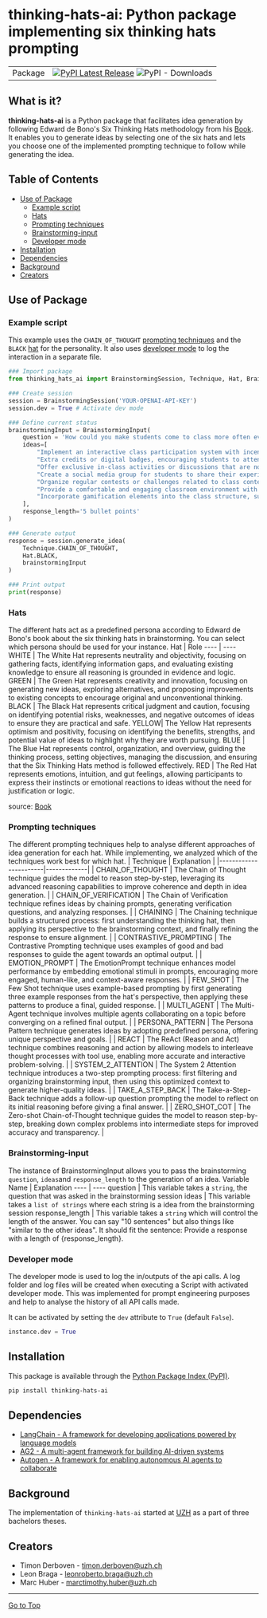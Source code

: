 # thinking-hats-ai: Python package implementing six thinking hats prompting

| | |
| --- | --- |
| Package | [![PyPI Latest Release](https://img.shields.io/pypi/v/thinking-hats-ai.svg)](https://pypi.org/project/thinking-hats-ai/) ![PyPI - Downloads](https://img.shields.io/pypi/dm/thinking-hats-ai)|


## What is it?
**thinking-hats-ai** is a Python package that facilitates idea generation by following Edward de Bono's Six Thinking Hats methodology from his [Book](https://swisscovery.slsp.ch/permalink/41SLSP_NETWORK/1ufb5t2/alma991081046019705501). It enables you to generate ideas by selecting one of the six hats and lets you choose one of the implemented prompting technique to follow while generating the idea.


## Table of Contents
- [Use of Package](#use-of-package)
    - [Example script](#example-script)
    - [Hats](#hats)
    - [Prompting techniques](#prompting-techniques)
    - [Brainstorming-input](#brainstorming-input)
    - [Developer mode](#developer-mode)
- [Installation](#installation)
- [Dependencies](#dependencies)
- [Background](#background)
- [Creators](#creators)


## Use of Package
### Example script
This example uses the `CHAIN_OF_THOUGHT` [prompting techniques](#prompting-techniques) and the `BLACK` [hat](#hats) for the personality. It also uses [developer mode](#developer-mode) to log the interaction in a separate file.
```python
### Import package
from thinking_hats_ai import BrainstormingSession, Technique, Hat, BrainstormingInput

### Create session
session = BrainstormingSession('YOUR-OPENAI-API-KEY')
session.dev = True # Activate dev mode

### Define current status
brainstormingInput = BrainstormingInput(
    question = 'How could you make students come to class more often even though there are podcasts provided for each lecture?',
    ideas=[
        "Implement an interactive class participation system with incentives",
        "Extra credits or digital badges, encouraging students to attend and engage actively",
        "Offer exclusive in-class activities or discussions that are not available in the podcasts",
        "Create a social media group for students to share their experiences and insights from attending class",
        "Organize regular contests or challenges related to class content, with prizes for participants",
        "Provide a comfortable and engaging classroom environment with refreshments and seating arrangements",
        "Incorporate gamification elements into the class structure, such as quizzes or team-based activities",
    ],
    response_length='5 bullet points'
)

### Generate output
response = session.generate_idea(
    Technique.CHAIN_OF_THOUGHT,
    Hat.BLACK,
    brainstormingInput
)

### Print output
print(response)
```

### Hats
The different hats act as a predefined persona according to Edward de Bono's book about the six thinking hats in brainstorming. You can select which persona should be used for your instance.
Hat   | Role
----  | ----
WHITE | The White Hat represents neutrality and objectivity, focusing on gathering facts, identifying information gaps, and evaluating existing knowledge to ensure all reasoning is grounded in evidence and logic.
GREEN | The Green Hat represents creativity and innovation, focusing on generating new ideas, exploring alternatives, and proposing improvements to existing concepts to encourage original and unconventional thinking.
BLACK | The Black Hat represents critical judgment and caution, focusing on identifying potential risks, weaknesses, and negative outcomes of ideas to ensure they are practical and safe.
YELLOW| The Yellow Hat represents optimism and positivity, focusing on identifying the benefits, strengths, and potential value of ideas to highlight why they are worth pursuing.
BLUE  | The Blue Hat represents control, organization, and overview, guiding the thinking process, setting objectives, managing the discussion, and ensuring that the Six Thinking Hats method is followed effectively.
RED   | The Red Hat represents emotions, intuition, and gut feelings, allowing participants to express their instincts or emotional reactions to ideas without the need for justification or logic.

source: [Book](https://swisscovery.slsp.ch/permalink/41SLSP_NETWORK/1ufb5t2/alma991081046019705501)


### Prompting techniques
The different prompting techniques help to analyse different approaches of idea generation for each hat. While implementing, we analyzed which of the techniques work best for which hat.
| Technique             | Explanation |
|-----------------------|-------------|
| CHAIN_OF_THOUGHT      | The Chain of Thought technique guides the model to reason step-by-step, leveraging its advanced reasoning capabilities to improve coherence and depth in idea generation. |
| CHAIN_OF_VERIFICATION | The Chain of Verification technique refines ideas by chaining prompts, generating verification questions, and analyzing responses. |
| CHAINING              | The Chaining technique builds a structured process: first understanding the thinking hat, then applying its perspective to the brainstorming context, and finally refining the response to ensure alignment. |
| CONTRASTIVE_PROMPTING | The Contrastive Prompting technique uses examples of good and bad responses to guide the agent towards an optimal output. |
| EMOTION_PROMPT        | The EmotionPrompt technique enhances model performance by embedding emotional stimuli in prompts, encouraging more engaged, human-like, and context-aware responses. |
| FEW_SHOT              | The Few Shot technique uses example-based prompting by first generating three example responses from the hat's perspective, then applying these patterns to produce a final, guided response. |
| MULTI_AGENT           | The Multi-Agent technique involves multiple agents collaborating on a topic before converging on a refined final output. |
| PERSONA_PATTERN       | The Persona Pattern technique generates ideas by adopting predefined persona, offering unique perspective and goals. |
| REACT                 | The ReAct (Reason and Act) technique combines reasoning and action by allowing models to interleave thought processes with tool use, enabling more accurate and interactive problem-solving. |
| SYSTEM_2_ATTENTION    | The System 2 Attention technique introduces a two-step prompting process: first filtering and organizing brainstorming input, then using this optimized context to generate higher-quality ideas. |
| TAKE_A_STEP_BACK      | The Take-a-Step-Back technique adds a follow-up question prompting the model to reflect on its initial reasoning before giving a final answer. |
| ZERO_SHOT_COT         | The Zero-shot Chain-of-Thought technique guides the model to reason step-by-step, breaking down complex problems into intermediate steps for improved accuracy and transparency. |


### Brainstorming-input
The instance of BrainstormingInput allows you to pass the brainstorming `question`, `ideas`and `response_length` to the generation of an idea.
Variable Name    | Explanation
----             | ----
question         | This variable takes a `string`, the question that was asked in the brainstorming session
ideas            | This variable takes a `list of strings` where each string is a idea from the brainstorming session
response_length  | This variable takes a `string` which will control the length of the answer. You can say "10 sentences" but also things like "similar to the other ideas". It should fit the sentence: Provide a response with a length of {response_length}.


### Developer mode
The developer mode is used to log the in/outputs of the api calls. A log folder and log files will be created when executing a Script with activated developer mode. This was implemented for prompt engineering purposes and help to analyse the history of all API calls made. 

It can be activated by setting the `dev` attribute to `True` (default `False`).
```python
instance.dev = True
```


## Installation
This package is available through the [Python
Package Index (PyPI)](https://pypi.org/project/thinking-hats-ai).

```sh
pip install thinking-hats-ai
```


## Dependencies
- [LangChain - A framework for developing applications powered by language models](https://www.langchain.com)
- [AG2 - A multi-agent framework for building AI-driven systems](https://ag2.ai)
- [Autogen - A framework for enabling autonomous AI agents to collaborate](https://microsoft.github.io/autogen/stable//index.html)


## Background
The implementation of ``thinking-hats-ai`` started at [UZH](https://www.uzh.ch) as a part of three bachelors theses.


## Creators
- Timon Derboven - [timon.derboven@uzh.ch](mailto:timon.derboven@uzh.ch)
- Leon Braga - [leonroberto.braga@uzh.ch](mailto:leonroberto.braga@uzh.ch)
- Marc Huber - [marctimothy.huber@uzh.ch](mailto:marctimothy.huber@uzh.ch)


<hr>

[Go to Top](#table-of-contents)
